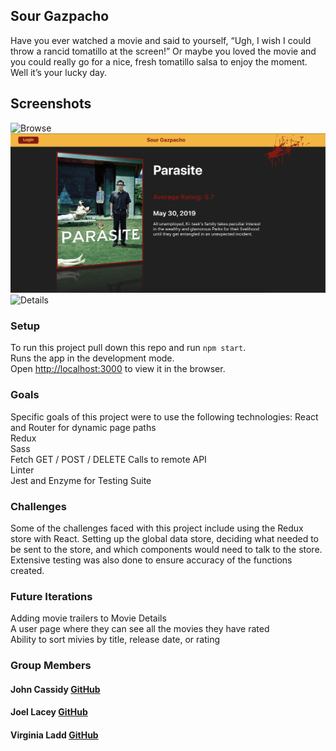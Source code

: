 ## Sour Gazpacho

Have you ever watched a movie and said to yourself, “Ugh, I wish I could throw a rancid tomatillo at the screen!” Or maybe you loved the movie and you could really go for a nice, fresh tomatillo salsa to enjoy the moment. Well it’s your lucky day.

## Screenshots
![Browse](./src/assets/Interface_browse.gif)
![Homepage](./src/assets/homepage.png)
![Details](./src/assets/details.png)


### Setup

To run this project pull down this repo and run `npm start`.<br />
Runs the app in the development mode.<br />
Open [http://localhost:3000](http://localhost:3000) to view it in the browser.

### Goals

Specific goals of this project were to use the following technologies:
React and Router for dynamic page paths <br />
Redux <br />
Sass <br />
Fetch GET / POST / DELETE Calls to remote API <br />
Linter <br />
Jest and Enzyme for Testing Suite <br />


### Challenges

Some of the challenges faced with this project include using the Redux store with React. Setting up the global data store, deciding what needed to be sent to the store, and which components would need to talk to the store. Extensive testing was also done to ensure accuracy of the functions created.

### Future Iterations

Adding movie trailers to Movie Details <br />
A user page where they can see all the movies they have rated <br />
Ability to sort mivies by title, release date, or rating <br />

### Group Members
#### John Cassidy [GitHub](github.com/pJanks) <br />
#### Joel Lacey [GitHub](github.com/joel-oe-lacey) <br />
#### Virginia Ladd [GitHub](github.com/vladd-png) <br />
